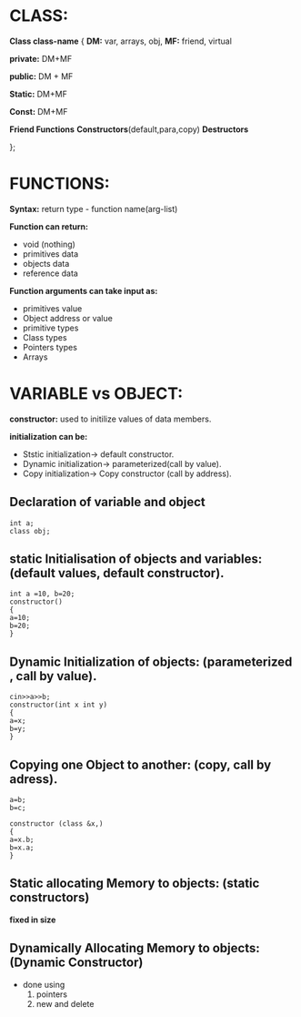 # CLASS:

**Class class-name**
{
**DM:** var, arrays, obj,
**MF:** friend, virtual

**private:** DM+MF

**public:** DM + MF

**Static:** DM+MF

**Const:** DM+MF

**Friend Functions**
**Constructors**(default,para,copy)
**Destructors**

};

# FUNCTIONS:

**Syntax:** return type - function name(arg-list)

**Function can return:**

* void (nothing)
* primitives data
* objects data
* reference data

**Function arguments can take input as:**

* primitives value
* Object address or value
* primitive types
* Class types
* Pointers types
* Arrays

# VARIABLE vs OBJECT:

**constructor:** used to initilize values of data members.

**initialization can be:**

* Ststic initialization-> default constructor.
* Dynamic  initialization-> parameterized(call by value).
* Copy initialization-> Copy constructor (call by address).

## Declaration of variable and object

```
int a;
class obj;
```

## static Initialisation of objects and variables: (default values, default constructor).

```
int a =10, b=20;
constructor()
{
a=10;
b=20;
}
```
## Dynamic Initialization of objects: (parameterized , call by value).

```
cin>>a>>b;
constructor(int x int y)
{
a=x;
b=y;
}
```

## Copying one Object to another: (copy, call by adress).

```
a=b;
b=c;

constructor (class &x,)
{
a=x.b;
b=x.a;
}
```

## Static allocating Memory to objects: (static constructors)

**fixed in size**

## Dynamically Allocating Memory  to objects: (Dynamic Constructor)

* done using
    1. pointers
    2. new and delete

